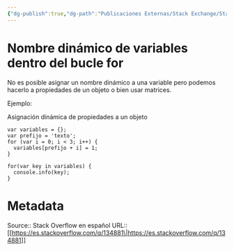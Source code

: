 ```yaml
---
{"dg-publish":true,"dg-path":"Publicaciones Externas/Stack Exchange/Stack Overflow en español/es.stackoverflow.com-134881.md","permalink":"/publicaciones-externas/stack-exchange/stack-overflow-en-espanol/es-stackoverflow-com-134881/","title":"Nombre dinámico de variables dentro del bucle for","hide":true,"noteIcon":"default","created":"2024-04-03T12:49:10.506-06:00","updated":"2024-04-05T16:43:52.860-06:00"}
---
```


# Nombre dinámico de variables dentro del bucle for

No es posible asignar un nombre dinámico a una variable pero podemos hacerlo a propiedades de un objeto o bien usar matrices.

Ejemplo:

Asignación dinámica de propiedades a un objeto

<!-- begin snippet: js hide: false console: true babel: false -->

<!-- language: lang-js -->

    var variables = {};
    var prefijo = 'texto';
    for (var i = 0; i < 3; i++) {
      variables[prefijo + i] = 1;
    }

    for(var key in variables) {
      console.info(key);
    }


<!-- end snippet -->



# Metadata
Source:: Stack Overflow en español
URL:: [[https://es.stackoverflow.com/q/134881\|https://es.stackoverflow.com/q/134881]]

